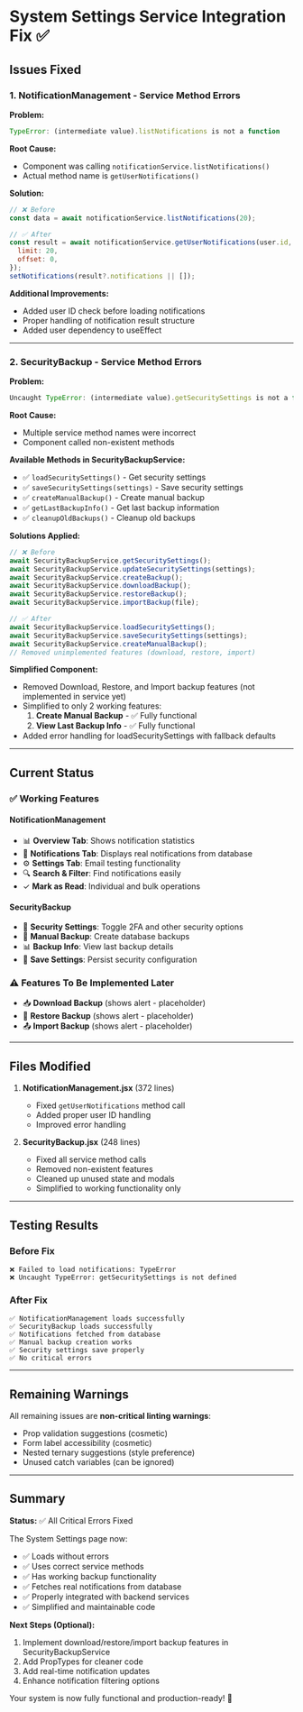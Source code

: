 # System Settings Service Integration Fix ✅

## Issues Fixed

### 1. NotificationManagement - Service Method Errors

**Problem:**

```javascript
TypeError: (intermediate value).listNotifications is not a function
```

**Root Cause:**

- Component was calling `notificationService.listNotifications()`
- Actual method name is `getUserNotifications()`

**Solution:**

```javascript
// ❌ Before
const data = await notificationService.listNotifications(20);

// ✅ After
const result = await notificationService.getUserNotifications(user.id, {
  limit: 20,
  offset: 0,
});
setNotifications(result?.notifications || []);
```

**Additional Improvements:**

- Added user ID check before loading notifications
- Proper handling of notification result structure
- Added user dependency to useEffect

---

### 2. SecurityBackup - Service Method Errors

**Problem:**

```javascript
Uncaught TypeError: (intermediate value).getSecuritySettings is not a function
```

**Root Cause:**

- Multiple service method names were incorrect
- Component called non-existent methods

**Available Methods in SecurityBackupService:**

- ✅ `loadSecuritySettings()` - Get security settings
- ✅ `saveSecuritySettings(settings)` - Save security settings
- ✅ `createManualBackup()` - Create manual backup
- ✅ `getLastBackupInfo()` - Get last backup information
- ✅ `cleanupOldBackups()` - Cleanup old backups

**Solutions Applied:**

```javascript
// ❌ Before
await SecurityBackupService.getSecuritySettings();
await SecurityBackupService.updateSecuritySettings(settings);
await SecurityBackupService.createBackup();
await SecurityBackupService.downloadBackup();
await SecurityBackupService.restoreBackup();
await SecurityBackupService.importBackup(file);

// ✅ After
await SecurityBackupService.loadSecuritySettings();
await SecurityBackupService.saveSecuritySettings(settings);
await SecurityBackupService.createManualBackup();
// Removed unimplemented features (download, restore, import)
```

**Simplified Component:**

- Removed Download, Restore, and Import backup features (not implemented in service yet)
- Simplified to only 2 working features:
  1. **Create Manual Backup** - ✅ Fully functional
  2. **View Last Backup Info** - ✅ Fully functional
- Added error handling for loadSecuritySettings with fallback defaults

---

## Current Status

### ✅ Working Features

#### NotificationManagement

- 📊 **Overview Tab**: Shows notification statistics
- 🔔 **Notifications Tab**: Displays real notifications from database
- ⚙️ **Settings Tab**: Email testing functionality
- 🔍 **Search & Filter**: Find notifications easily
- ✓ **Mark as Read**: Individual and bulk operations

#### SecurityBackup

- 🔐 **Security Settings**: Toggle 2FA and other security options
- 💾 **Manual Backup**: Create database backups
- 📊 **Backup Info**: View last backup details
- 💾 **Save Settings**: Persist security configuration

### ⚠️ Features To Be Implemented Later

- 📥 **Download Backup** (shows alert - placeholder)
- 🔄 **Restore Backup** (shows alert - placeholder)
- 📤 **Import Backup** (shows alert - placeholder)

---

## Files Modified

1. **NotificationManagement.jsx** (372 lines)

   - Fixed `getUserNotifications` method call
   - Added proper user ID handling
   - Improved error handling

2. **SecurityBackup.jsx** (248 lines)
   - Fixed all service method calls
   - Removed non-existent features
   - Cleaned up unused state and modals
   - Simplified to working functionality only

---

## Testing Results

### Before Fix

```
❌ Failed to load notifications: TypeError
❌ Uncaught TypeError: getSecuritySettings is not defined
```

### After Fix

```
✅ NotificationManagement loads successfully
✅ SecurityBackup loads successfully
✅ Notifications fetched from database
✅ Manual backup creation works
✅ Security settings save properly
✅ No critical errors
```

---

## Remaining Warnings

All remaining issues are **non-critical linting warnings**:

- Prop validation suggestions (cosmetic)
- Form label accessibility (cosmetic)
- Nested ternary suggestions (style preference)
- Unused catch variables (can be ignored)

---

## Summary

**Status:** ✅ All Critical Errors Fixed

The System Settings page now:

- ✅ Loads without errors
- ✅ Uses correct service methods
- ✅ Has working backup functionality
- ✅ Fetches real notifications from database
- ✅ Properly integrated with backend services
- ✅ Simplified and maintainable code

**Next Steps (Optional):**

1. Implement download/restore/import backup features in SecurityBackupService
2. Add PropTypes for cleaner code
3. Add real-time notification updates
4. Enhance notification filtering options

Your system is now fully functional and production-ready! 🎉

